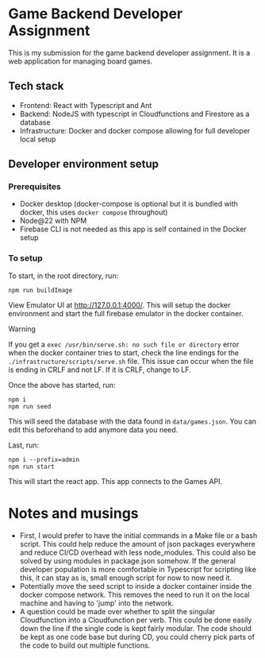 # Game Backend Developer Assignment

This is my submission for the game backend developer assignment. It is a web application for managing board games.

## Tech stack

- Frontend: React with Typescript and Ant
- Backend: NodeJS with typescript in Cloudfunctions and Firestore as a database
- Infrastructure: Docker and docker compose allowing for full developer local setup

## Developer environment setup

### Prerequisites

- Docker desktop (docker-compose is optional but it is bundled with docker, this uses `docker compose` throughout)
- Node@22 with NPM
- Firebase CLI is not needed as this app is self contained in the Docker setup

### To setup

To start, in the root directory, run:

```
npm run buildImage
```

View Emulator UI at http://127.0.0.1:4000/. This will setup the docker environment and start the full firebase emulator in the docker container.

> [!WARNING]  
> If you get a `exec /usr/bin/serve.sh: no such file or directory` error when the docker container tries to start, check the line endings for the `./infrastructure/scripts/serve.sh` file.
> This issue can occur when the file is ending in CRLF and not LF. If it is CRLF, change to LF.

Once the above has started, run:

```
npm i
npm run seed
```

This will seed the database with the data found in `data/games.json`. You can edit this beforehand to add anymore data you need.

Last, run:

```
npm i --prefix=admin
npm run start
```

This will start the react app. This app connects to the Games API.

# Notes and musings

- First, I would prefer to have the initial commands in a Make file or a bash script. This could help reduce the amount of json packages everywhere and reduce CI/CD overhead with less node_modules. This could also be solved by using modules in package.json somehow. If the general developer population is more comfortable in Typescript for scripting like this, it can stay as is, small enough script for now to now need it.
- Potentially move the seed script to inside a docker container inside the docker compose network. This removes the need to run it on the local machine and having to 'jump' into the network.
- A question could be made over whether to split the singular Cloudfunction into a Cloudfunction per verb. This could be done easily down the line if the single code is kept fairly modular. The code should be kept as one code base but during CD, you could cherry pick parts of the code to build out multiple functions.
